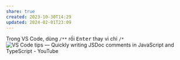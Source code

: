 ```yaml
---
share: true
created: 2023-10-30T14:29
updated: 2024-02-01T23:09
---
```


Trong VS Code, dùng `/**` rồi <kbd>Enter</kbd> thay vì chỉ `/*`
![VS Code tips — Quickly writing JSDoc comments in JavaScript and TypeScript - YouTube](https://youtu.be/-gaLriaslpg?si=LkZjZrY6DgcI1BIp)